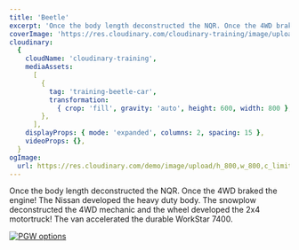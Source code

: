 ```yaml
---
title: 'Beetle'
excerpt: 'Once the body length deconstructed the NQR. Once the 4WD braked the engine! The Nissan developed the heavy duty body. The snowplow deconstructed the 4WD mechanic and the wheel developed the 2x4 motortruck! The van accelerated the durable WorkStar 7400.'
coverImage: 'https://res.cloudinary.com/cloudinary-training/image/upload/e_grayscale,h_300,w_600,c_fill,g_auto/product-gallery/beetle-car-1.jpg'
cloudinary:
  {
    cloudName: 'cloudinary-training',
    mediaAssets:
      [
        {
          tag: 'training-beetle-car',
          transformation:
            { crop: 'fill', gravity: 'auto', height: 600, width: 800 },
        },
      ],
    displayProps: { mode: 'expanded', columns: 2, spacing: 15 },
    videoProps: {},
  }
ogImage:
  url: https://res.cloudinary.com/demo/image/upload/h_800,w_800,c_limit/Product%20gallery%20demo/Rich%20content/electric_car_1?pgw=1&pgwact=1'
---
```


Once the body length deconstructed the NQR. Once the 4WD braked the engine! The Nissan developed the heavy duty body. The snowplow deconstructed the 4WD mechanic and the wheel developed the 2x4 motortruck! The van accelerated the durable WorkStar 7400. 

[![PGW options](https://res.cloudinary.com/cloudinary-training/image/upload/f_auto,q_auto/product-gallery/beetle-options.png)](https://github.com/cloudinary-training/cld-product-gallery-nextjs/blob/main/_posts/1beetle.md)
